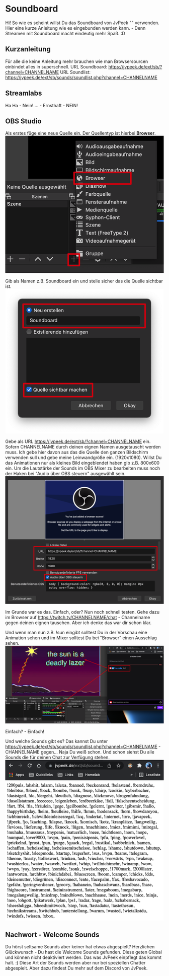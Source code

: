 # Soundboard

Hi! So wie es scheint willst Du das Soundboard von JvPeek "" verwenden. 
Hier eine kurze Anleitung wie es eingebunden werden kann. - Denn Streamen mit Soundboard macht eindeutig mehr Spaß. :D


## Kurzanleitung

Für alle die keine Anleitung mehr brauchen wie man Browsersourcen einbindet alles in superschnell. 
URL Soundboard: https://jvpeek.de/ext/sb/?channel=CHANNELNAME
URL Soundlist: https://jvpeek.de/ext/sb/sounds/soundlist.php?channel=CHANNELNAME


## Streamlabs

Ha Ha - Nein!.... - Ernsthaft - NEIN!


## OBS Studio

Als erstes füge eine neue Quelle ein. Der Quellentyp ist hierbei **Browser**. 
![Schritt 1](https://github.com/donvitum/anleitungen_jvpeek/blob/main/screenshots/SB_001.png)

Gib als Namen z.B. Soundboard ein und stelle sicher das die Quelle sichtbar ist. 
![Schritt 2](https://github.com/donvitum/anleitungen_jvpeek/blob/main/screenshots/SB_002.png)

Gebe als URL https://jvpeek.de/ext/sb/?channel=CHANNELNAME ein. Sofern CHANNELNAME durch deinen eignen Namen ausgetauscht werden muss. 
Ich gebe hier davon aus das die Quelle den ganzen Bildschirm verwenden sull und gebe meine Leinwandgröße ein. (1920x1080). 
Willst Du das Animationen nur als kleines Bild eingeblendet haben gib z.B. 800x600 ein. 
Um die Lautstärke der Sounds im OBS Mixer zu bearbeiten muss noch der Haken bei "Audio über OBS steuern" ausgewählt sein. 
![Schritt 3](https://github.com/donvitum/anleitungen_jvpeek/blob/main/screenshots/SB_003.png)

Im Grunde war es das. Einfach, oder? 
Nun noch schnell testen. Gehe dazu im Browser auf https://twitch.tv/CHANNELNAME/chat - Channelname gegen deinen eignen tauschen. Aber ich denke das war dir schon klar. 

Und wenn man nun z.B. !sun eingibt solltest Du in der Vorschau eine Animation sehen und im Mixer solltest Du bei "Browser" einen Ausschlag sehen. 
![Schritt 4](https://github.com/donvitum/anleitungen_jvpeek/blob/main/screenshots/SB_004.png)

Einfach? - Einfach!

Und welche Sounds gibt es? Das kannst Du unter https://jvpeek.de/ext/sb/sounds/soundlist.php?channel=CHANNELNAME - CHANNELNAME gegen... Naja Du weiß schon. Und schon siehst Du alle Sounds die für deinen Chat zur Verfügung stehen. 
![Schritt 5](https://github.com/donvitum/anleitungen_jvpeek/blob/main/screenshots/SB_005.png?raw=true)


## Nachwort - Welcome Sounds

Du hörst seltsame Sounds aber keiner hat etwas abgespielt? Herzlichen Glückwunsch - Du hast die Welcome Sounds gefunden. Diese geten Global und können nicht deaktiviert werden. Das was JvPeek einpflegt das kommt halt. :)
Diese Art der Sounds werden aber nur bei speziellen Chatter abgespielt. Aber dazu findest Du mehr auf dem Discord von JvPeek. 
